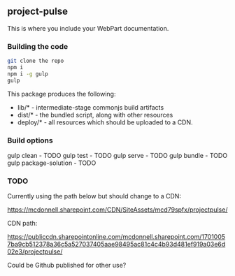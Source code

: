 ## project-pulse

This is where you include your WebPart documentation.

### Building the code

```bash
git clone the repo
npm i
npm i -g gulp
gulp
```

This package produces the following:

* lib/* - intermediate-stage commonjs build artifacts
* dist/* - the bundled script, along with other resources
* deploy/* - all resources which should be uploaded to a CDN.

### Build options

gulp clean - TODO
gulp test - TODO
gulp serve - TODO
gulp bundle - TODO
gulp package-solution - TODO


### TODO

Currently using the path below but should change to a CDN:

https://mcdonnell.sharepoint.com/CDN/SiteAssets/mcd79spfx/projectpulse/

CDN path:

https://publiccdn.sharepointonline.com/mcdonnell.sharepoint.com/17010057ba9cb512378a36c5a527037405aae98495ac81c4c4b93d481ef919a03e6d02e3/projectpulse/

Could be Github published for other use?


